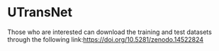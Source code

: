 # UTransNet
Those who are interested can download the training and test datasets through the following link:https://doi.org/10.5281/zenodo.14522824
